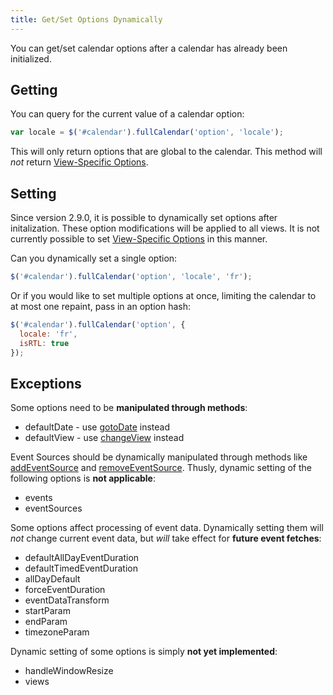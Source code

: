 ```yaml
---
title: Get/Set Options Dynamically
---
```


You can get/set calendar options after a calendar has already been initialized.

## Getting

You can query for the current value of a calendar option:

```js
var locale = $('#calendar').fullCalendar('option', 'locale');
```

This will only return options that are global to the calendar. This method will *not* return [View-Specific Options](view-specific-options).


## Setting

Since version 2.9.0, it is possible to dynamically set options after initalization. These option modifications will be applied to all views. It is not currently possible to set [View-Specific Options](view-specific-options) in this manner.

Can you dynamically set a single option:

```js
$('#calendar').fullCalendar('option', 'locale', 'fr');
```

Or if you would like to set multiple options at once, limiting the calendar to at most one repaint, pass in an option hash:

```js
$('#calendar').fullCalendar('option', {
  locale: 'fr',
  isRTL: true
});
```

## Exceptions

Some options need to be **manipulated through methods**:

- defaultDate - use [gotoDate](gotoDate) instead
- defaultView - use [changeView](changeView) instead

Event Sources should be dynamically manipulated through methods like [addEventSource](addEventSource) and [removeEventSource](removeEventSource). Thusly, dynamic setting of the following options is **not applicable**:

- events
- eventSources

Some options affect processing of event data. Dynamically setting them will *not* change current event data, but *will* take effect for **future event fetches**:

- defaultAllDayEventDuration
- defaultTimedEventDuration
- allDayDefault
- forceEventDuration
- eventDataTransform
- startParam
- endParam
- timezoneParam

Dynamic setting of some options is simply **not yet implemented**:

- handleWindowResize
- views
